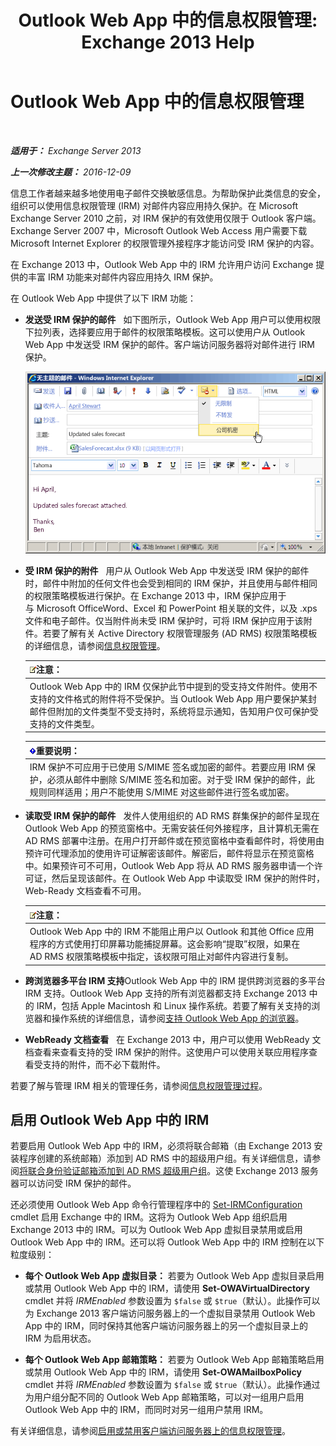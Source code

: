 ﻿---
title: 'Outlook Web App 中的信息权限管理: Exchange 2013 Help'
TOCTitle: Outlook Web App 中的信息权限管理
ms:assetid: 60a49dab-17ac-4d2c-9b41-7d87250d6c00
ms:mtpsurl: https://technet.microsoft.com/zh-cn/library/Dd876891(v=EXCHG.150)
ms:contentKeyID: 50490691
ms.date: 01/11/2018
mtps_version: v=EXCHG.150
ms.translationtype: HT
---

# Outlook Web App 中的信息权限管理

 

_**适用于：** Exchange Server 2013_

_**上一次修改主题：** 2016-12-09_

信息工作者越来越多地使用电子邮件交换敏感信息。为帮助保护此类信息的安全，组织可以使用信息权限管理 (IRM) 对邮件内容应用持久保护。在 Microsoft Exchange Server 2010 之前，对 IRM 保护的有效使用仅限于 Outlook 客户端。Exchange Server 2007 中，Microsoft Outlook Web Access 用户需要下载 Microsoft Internet Explorer 的权限管理外接程序才能访问受 IRM 保护的内容。

在 Exchange 2013 中，Outlook Web App 中的 IRM 允许用户访问 Exchange 提供的丰富 IRM 功能来对邮件内容应用持久 IRM 保护。

在 Outlook Web App 中提供了以下 IRM 功能：

  - **发送受 IRM 保护的邮件**   如下图所示，Outlook Web App 用户可以使用权限下拉列表，选择要应用于邮件的权限策略模板。这可以使用户从 Outlook Web App 中发送受 IRM 保护的邮件。客户端访问服务器将对邮件进行 IRM 保护。
    
    ![从 OWA 发送受 IRM 保护的邮件](images/Dd876891.fa8cabb5-c049-46dc-8b29-9d9957dbfd3e(EXCHG.150).gif "从 OWA 发送受 IRM 保护的邮件")  

  - **受 IRM 保护的附件**   用户从 Outlook Web App 中发送受 IRM 保护的邮件时，邮件中附加的任何文件也会受到相同的 IRM 保护，并且使用与邮件相同的权限策略模板进行保护。在 Exchange 2013 中，IRM 保护应用于与 Microsoft OfficeWord、Excel 和 PowerPoint 相关联的文件，以及 .xps 文件和电子邮件。仅当附件尚未受 IRM 保护时，可将 IRM 保护应用于该附件。若要了解有关 Active Directory 权限管理服务 (AD RMS) 权限策略模板的详细信息，请参阅[信息权限管理](information-rights-management-exchange-2013-help.md)。
    
    <table>
    <thead>
    <tr class="header">
    <th><img src="images/Bb124558.note(EXCHG.150).gif" title="注意" alt="注意" />注意：</th>
    </tr>
    </thead>
    <tbody>
    <tr class="odd">
    <td>Outlook Web App 中的 IRM 仅保护此节中提到的受支持文件附件。使用不支持的文件格式的附件将不受保护。当 Outlook Web App 用户要保护某封邮件但附加的文件类型不受支持时，系统将显示通知，告知用户仅可保护受支持的文件类型。</td>
    </tr>
    </tbody>
    </table>
    
    <table>
    <thead>
    <tr class="header">
    <th><img src="images/Bb124558.important(EXCHG.150).gif" title="重要说明" alt="重要说明" />重要说明：</th>
    </tr>
    </thead>
    <tbody>
    <tr class="odd">
    <td>IRM 保护不可应用于已使用 S/MIME 签名或加密的邮件。若要应用 IRM 保护，必须从邮件中删除 S/MIME 签名和加密。对于受 IRM 保护的邮件，此规则同样适用；用户不能使用 S/MIME 对这些邮件进行签名或加密。</td>
    </tr>
    </tbody>
    </table>


  - **读取受 IRM 保护的邮件**   发件人使用组织的 AD RMS 群集保护的邮件呈现在 Outlook Web App 的预览窗格中。无需安装任何外接程序，且计算机无需在 AD RMS 部署中注册。在用户打开邮件或在预览窗格中查看邮件时，将使用由预许可代理添加的使用许可证解密该邮件。解密后，邮件将显示在预览窗格中。如果预许可不可用，Outlook Web App 将从 AD RMS 服务器申请一个许可证，然后呈现该邮件。在 Outlook Web App 中读取受 IRM 保护的附件时，Web-Ready 文档查看不可用。
    
    <table>
    <thead>
    <tr class="header">
    <th><img src="images/Bb124558.note(EXCHG.150).gif" title="注意" alt="注意" />注意：</th>
    </tr>
    </thead>
    <tbody>
    <tr class="odd">
    <td>Outlook Web App 中的 IRM 不能阻止用户以 Outlook 和其他 Office 应用程序的方式使用打印屏幕功能捕捉屏幕。这会影响“提取”权限，如果在 AD RMS 权限策略模板中指定，该权限可阻止对邮件内容进行复制。</td>
    </tr>
    </tbody>
    </table>


  - **跨浏览器多平台 IRM 支持**Outlook Web App 中的 IRM 提供跨浏览器的多平台 IRM 支持。Outlook Web App 支持的所有浏览器都支持 Exchange 2013 中的 IRM，包括 Apple Macintosh 和 Linux 操作系统。若要了解有关支持的浏览器和操作系统的详细信息，请参阅[支持 Outlook Web App 的浏览器](https://go.microsoft.com/fwlink/p/?linkid=129362)。

  - **WebReady 文档查看**   在 Exchange 2013 中，用户可以使用 WebReady 文档查看来查看支持的受 IRM 保护的附件。这使用户可以使用关联应用程序查看受支持的附件，而不必下载附件。

若要了解与管理 IRM 相关的管理任务，请参阅[信息权限管理过程](information-rights-management-procedures-exchange-2013-help.md)。

## 启用 Outlook Web App 中的 IRM

若要启用 Outlook Web App 中的 IRM，必须将联合邮箱（由 Exchange 2013 安装程序创建的系统邮箱）添加到 AD RMS 中的超级用户组。有关详细信息，请参阅[将联合身份验证邮箱添加到 AD RMS 超级用户组](add-the-federation-mailbox-to-the-ad-rms-super-users-group-exchange-2013-help.md)。这使 Exchange 2013 服务器可以访问受 IRM 保护的邮件。

还必须使用 Outlook Web App 命令行管理程序中的 [Set-IRMConfiguration](https://technet.microsoft.com/zh-cn/library/dd979792\(v=exchg.150\)) cmdlet 启用 Exchange 中的 IRM。这将为 Outlook Web App 组织启用 Exchange 2013 中的 IRM。可以为 Outlook Web App 虚拟目录禁用或启用 Outlook Web App 中的 IRM。还可以将 Outlook Web App 中的 IRM 控制在以下粒度级别：

  - **每个 Outlook Web App 虚拟目录：** 若要为 Outlook Web App 虚拟目录启用或禁用 Outlook Web App 中的 IRM，请使用 **Set-OWAVirtualDirectory** cmdlet 并将 *IRMEnabled* 参数设置为 `$false` 或 `$true`（默认）。此操作可以为 Exchange 2013 客户端访问服务器上的一个虚拟目录禁用 Outlook Web App 中的 IRM，同时保持其他客户端访问服务器上的另一个虚拟目录上的 IRM 为启用状态。

  - **每个 Outlook Web App 邮箱策略：** 若要为 Outlook Web App 邮箱策略启用或禁用 Outlook Web App 中的 IRM，请使用 **Set-OWAMailboxPolicy** cmdlet 并将 *IRMEnabled* 参数设置为 `$false` 或 `$true`（默认）。此操作通过为用户组分配不同的 Outlook Web App 邮箱策略，可以对一组用户启用 Outlook Web App 中的 IRM，而同时对另一组用户禁用 IRM。

有关详细信息，请参阅[启用或禁用客户端访问服务器上的信息权限管理](enable-or-disable-information-rights-management-on-client-access-servers-exchange-2013-help.md)。


